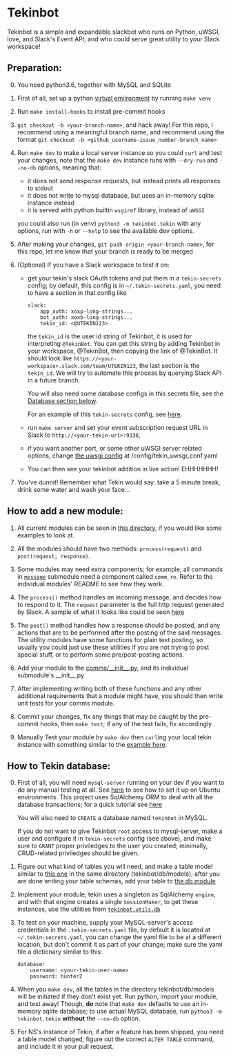 # Tekinbot

Tekinbot is a simple and expandable slackbot who runs on Python, uWSGI, love, and Slack's Event API, and who could serve great utility to your Slack workspace!

## Preparation:

0.  You need python3.6, together with MySQL and SQLite

1.  First of all, set up a python [virtual environment](https://docs.python.org/3/tutorial/venv.html) by running `make venv`

2.  Run `make install-hooks` to install pre-commit hooks

3.  `git checkout -b <your-branch-name>`, and hack away!
    For this repo, I recommend using a meaningful branch name, and recommend using the format
    `git checkout -b <github_username-issue_number-branch_name>`

4.  Run `make dev` to make a local server instance so you could `curl` and test your changes,
    note that the `make dev` instance runs with `--dry-run` and `--no-db` options, meaning that:
    *   it does not send response requests, but instead prints all responses to stdout
    *   it does not write to mysql database, but uses an in-memory sqlite instance instead
    *   it is served with python builtin `wsgiref` library, instead of `uWSGI`

    you could also run (in venv) `python3 -m tekinbot.tekin` with any options,
    run with `-h` or `--help` to see the available dev options.

5.  After making your changes, `git push origin <your-branch-name>`,
    for this repo, let me know that your branch is ready to be merged

6.  (Optional) If you have a Slack workspace to test it on:
    *   get your tekin's slack OAuth tokens and put them in a `tekin-secrets` config;
        by default, this config is in `~/.tekin-secrets.yaml`, you need to have a section in that config like
        ```{yaml}
        slack:
            app_auth: xoxp-long-strings...
            bot_auth: xoxb-long-strings...
            tekin_id: <@UTEKIN123>
        ```
        the `tekin_id` is the user id string of Tekinbot, it is used for interpreting `@TekinBot`.
        You can get this string by adding Tekinbot in your workspace, @TekinBot, then copying the link of @TekinBot.
        It should look like `https://<your-workspace>.slack.com/team/UTEKIN123`, the last section is the `tekin_id`.
        We will try to automate this process by querying Slack API in a future branch.

        You will also need some database configs in this secrets file, see the [Database section below](https://github.com/nanflasted/TekinBot#how-to-tekin-database).

        For an example of this `tekin-secrets` config, see [here](https://github.com/nanflasted/TekinBot/tree/master/config/dev/.tekin-secrets.yaml).
    *   run `make server` and set your event subscription request URL in Slack to `http://<your-tekin-url>:9338`,
    *   if you want another port, or some other uWSGI server related options, change [the uwsgi config](https://github.com/nanflasted/TekinBot/tree/master/config/tekin_uwsgi_conf.yaml) at /config/tekin_uwsgi_conf.yaml
    *   You can then see your tekinbot addition in live action! EHHHHHHH!

7.  You've dunnit! Remember what Tekin would say: take a 5 minute break, drink some water and wash your face...

## How to add a new module:

1.  All current modules can be seen in [this directory](https://github.com/nanflasted/TekinBot/tree/master/tekinbot/comms),
    if you would like some examples to look at.

2.  All the modules should have two methods: `process(request)` and `post(request, response)`.

3.  Some modules may need extra components; for example, all commands in [`message`](https://github.com/nanflasted/TekinBot/blob/master/tekinbot/comms/message/README.md) submodule need a component called `comm_re`.
    Refer to the individual modules' README to see how they work.

4.  The `process()` method handles an incoming message, and decides how to respond to it.
    The `request` parameter is the full http request generated by Slack.
    A sample of what it looks like could be seen [here](https://api.slack.com/events-api#receiving_events)

5.  The `post()` method handles how a response should be posted, and any actions that are to be performed after the posting
    of the said messages. The utility modules have some functions for plain text posting, so usually you could just use
    these utilities if you are not trying to post special stuff, or to perform some pre/post-posting actions.

6.  Add your module to the [comms/\_\_init\_\_.py](https://github.com/nanflasted/TekinBot/blob/master/tekinbot/comms/__init__.py),
    and its individual submodule's \_\_init\_\_.py

7.  After implementing writing both of these functions and any other additional requirements that a module might have, you
    should then write unit tests for your comms module.

8.  Commit your changes, fix any things that may be caught by the pre-commit hooks, then `make test`; if any of the test fails,
    fix accordingly.

9.  Manually Test your module by `make dev` then `curl`ing your local tekin instance with something similar to the
    [example here](https://api.slack.com/events-api#receiving_events).

## How to Tekin database:

0.  First of all, you will need `mysql-server` running on your dev if you want to do any manual testing at all. See [here](https://help.ubuntu.com/lts/serverguide/mysql.html) to see how to set it up on Ubuntu environments. This project uses SqlAlchemy ORM to deal with all the database transactions; for a quick tutorial see [here](http://docs.sqlalchemy.org/en/latest/orm/tutorial.html)

    You will also need to `CREATE` a database named `tekinbot` in MySQL.

    If you do not want to give Tekinbot `root` access to mysql-server, make a user and configure it in `tekin-secrets` config (see above), and make sure to `GRANT` proper priviledges to the user you created; minimally, CRUD-related priviledges should be given.

1.  Figure out what kind of tables you will need, and make a table model similar to [this one](https://github.com/nanflasted/TekinBot/blob/master/tekinbot/db/models/karma.py) in the same directory (tekinbot/db/models); after you   are done writing your table schemas, add your table to [the db module](https://github.com/nanflasted/TekinBot/blob/master/tekinbot/db/models/__init__.py)

2.  Implement your module; tekin uses a singleton as SqlAlchemy `engine`, and with that engine creates a single `SessionMaker`, to get these instances, use the utilities from [`tekinbot.utils.db`](https://github.com/nanflasted/TekinBot/blob/master/tekinbot/utils/db.py)

3.  To test on your machine, supply your MySQL-server's access credentials in the `.tekin-secrets.yaml` file, by default it is located at `~/.tekin-secrets.yaml`, you can change the yaml file to be at a different location, but don't commit it as part of your change; make sure the yaml file a dictionary similar to this:
    ```{yaml}
    database:
        username: <your-tekin-user-name>
        password: hunter2
    ```

4.  When you `make dev`, all the tables in the directory tekinbot/db/models will be initiated if they don't exist yet. Run python, import your module, and test away! Though, **do** note that `make dev` defaults to use an in-memory sqlite database; to use actual MySQL database, run `python3 -m tekinbot.tekin` **without** the `--no-db` option.

5.  For NS's instance of Tekin, if after a feature has been shipped, you need a table model changed, figure out the correct `ALTER TABLE` command, and include it in your pull request.
